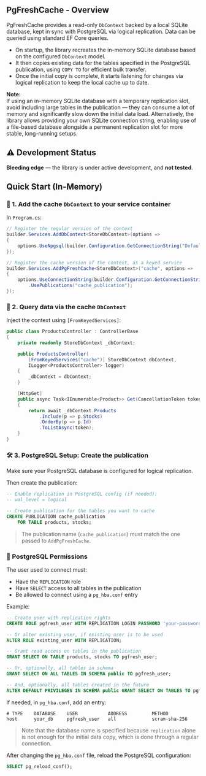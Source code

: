 ## PgFreshCache - Overview

PgFreshCache provides a read-only `DbContext` backed by a local SQLite database, kept in sync with PostgreSQL via logical replication. Data can be queried using standard EF Core queries.

- On startup, the library recreates the in-memory SQLite database based on the configured `DbContext` model.
- It then copies existing data for the tables specified in the PostgreSQL publication, using `COPY TO` for efficient bulk transfer.
- Once the initial copy is complete, it starts listening for changes via logical replication to keep the local cache up to date.

**Note:**  
If using an in-memory SQLite database with a temporary replication slot, avoid including large tables in the publication — they can consume a lot of memory and significantly slow down the initial data load. 
Alternatively, the library allows providing your own SQLite connection string, enabling use of a file-based database alongside a permanent replication slot for more stable, long-running setups.

## ⚠️ Development Status

**Bleeding edge** — the library is under active development, and **not tested**.

## Quick Start (In-Memory)

### 🔧 1. Add the cache `DbContext` to your service container

In `Program.cs`:

```csharp
// Register the regular version of the context
builder.Services.AddDbContext<StoreDbContext>(options =>
{
    options.UseNpgsql(builder.Configuration.GetConnectionString("DefaultConnection"));
});

// Register the cache version of the context, as a keyed service
builder.Services.AddPgFreshCache<StoreDbContext>("cache", options =>
{
    options.UseConnectionString(builder.Configuration.GetConnectionString("DefaultConnection")) 
        .UsePublications("cache_publication");
});
```

### 🧪 2. Query data via the cache `DbContext`

Inject the context using `[FromKeyedServices]`:

```csharp
public class ProductsController : ControllerBase
{
    private readonly StoreDbContext _dbContext;

    public ProductsController(
        [FromKeyedServices("cache")] StoreDbContext dbContext,
        ILogger<ProductsController> logger)
    {
        _dbContext = dbContext;
    }

    [HttpGet]
    public async Task<IEnumerable<Product>> Get(CancellationToken token)
    {
        return await _dbContext.Products
            .Include(p => p.Stocks)
            .OrderBy(p => p.Id)
            .ToListAsync(token);
    }
}
```

### 🛠 3. PostgreSQL Setup: Create the publication

Make sure your PostgreSQL database is configured for logical replication.

 Then create the publication:

```sql
-- Enable replication in PostgreSQL config (if needed):
-- wal_level = logical

-- Create publication for the tables you want to cache
CREATE PUBLICATION cache_publication
    FOR TABLE products, stocks;
```

> The publication name (`cache_publication`) must match the one passed to `AddPgFreshCache`.

### 🔐 PostgreSQL Permissions

The user used to connect must:

- Have the `REPLICATION` role
- Have `SELECT` access to all tables in the publication
- Be allowed to connect using a `pg_hba.conf` entry

Example:

```sql
-- Create user with replication rights
CREATE ROLE pgfresh_user WITH REPLICATION LOGIN PASSWORD 'your-password';

-- Or alter existing user, if existing user is to be used
ALTER ROLE existing_user WITH REPLICATION;

-- Grant read access on tables in the publication
GRANT SELECT ON TABLE products, stocks TO pgfresh_user;

-- Or, optionally, all tables in schema
GRANT SELECT ON ALL TABLES IN SCHEMA public TO pgfresh_user;

-- And, optionally, all tables created in the future
ALTER DEFAULT PRIVILEGES IN SCHEMA public GRANT SELECT ON TABLES TO pgfresh_user;
```

If needed, in `pg_hba.conf`, add an entry:

```text
# TYPE    DATABASE    USER           ADDRESS         METHOD
host      your_db     pgfresh_user   all             scram-sha-256
```
> Note that the database name is specified because `replication` alone is not enough for the initial data copy, which is done through a regular connection.

After changing the `pg_hba.conf` file, reload the PostgreSQL configuration:

```sql
SELECT pg_reload_conf();
```
